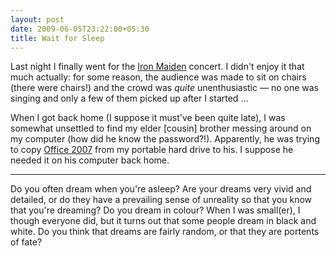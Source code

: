 ```yaml
---
layout: post
date: 2009-06-05T23:22:00+05:30
title: Wait for Sleep
---
```


Last night I finally went for the [Iron Maiden][] concert. I didn't enjoy it that much actually: for some reason, the audience was made to sit on chairs (there were chairs!) and the crowd was *quite* unenthusiastic — no one was singing and only a few of them picked up after I started ...

When I got back home (I suppose it must've been quite late), I was somewhat unsettled to find my elder [cousin] brother messing around on my computer (how did he know the password?!). Apparently, he was trying to copy [Office 2007][] from my portable hard drive to his. I suppose he needed it on his computer back home.

***

Do you often dream when you're asleep? Are your dreams very vivid and detailed, or do they have a prevailing sense of unreality so that you know that you're dreaming? Do you dream in colour? When I was small(er), I though everyone did, but it turns out that some people dream in black and white. Do you think that dreams are fairly random, or that they are portents of fate?

[Iron Maiden]: http://en.wikipedia.org/wiki/Iron_Maiden_(band)
[Office 2007]: http://en.wikipedia.org/wiki/Office_2007